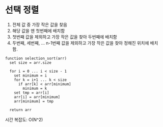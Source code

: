 # 선택 정렬

1. 전체 값 중 가장 작은 값을 찾음
2. 해당 값을 맨 첫번째에 배치함
3. 첫번째 값을 제외하고 가장 작은 값을 찾아 두번째에 배치함
4. 두번째, 세번째, ... n-1번째 값을 제외하고 가장 작은 값을 찾아 정해진 위치에 배치함.

```pseudo
function selection_sort(arr)
  set size = arr.size

  for i = 0 ... i < size - 1
    set minimum = i
    for k = i+1 ... k < size
      if arr[k] < arr[minimum]
        minimum = k
    set tmp = arr[i]
    arr[i] = arr[minimum]
    arr[minimum] = tmp

  return arr
```

시간 복잡도: O(N^2)
